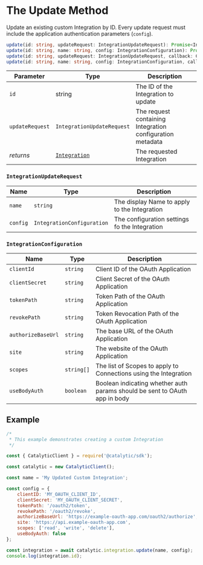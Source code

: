 # The Update Method

Update an existing custom Integration by ID. Every update request must include the application authentication parameters (`config`).

```ts
update(id: string, updateRequest: IntegrationUpdateRequest): Promise<Integration>;
update(id: string, name: string, config: IntegrationConfiguration): Promise<Integration>;
update(id: string, updateRequest: IntegrationUpdateRequest, callback: ClientMethodCallback<Integration>): Promise<Integration>;
update(id: string, name: string, config: IntegrationConfiguration, callback: ClientMethodCallback<Integration>): Promise<Integration>;
```

| Parameter       | Type                                            | Description                                               |
| --------------- | ----------------------------------------------- | --------------------------------------------------------- |
| `id`            | string                                          | The ID of the Integration to update                       |
| `updateRequest` | `IntegrationUpdateRequest`                      | The request containing Integration configuration metadata |
| _returns_       | [`Integration`](doc:the-integration-entity-net) | The requested Integration                                 |

### `IntegrationUpdateRequest`

| Name     | Type                       | Description                                   |
| -------- | -------------------------- | --------------------------------------------- |
| `name`   | `string`                   | The display Name to apply to the Integration  |
| `config` | `IntegrationConfiguration` | The configuration settings fo the Integration |

### `IntegrationConfiguration`

| Name               | Type       | Description                                                                |
| ------------------ | ---------- | -------------------------------------------------------------------------- |
| `clientId`         | `string`   | Client ID of the OAuth Application                                         |
| `clientSecret`     | `string`   | Client Secret of the OAuth Application                                     |
| `tokenPath`        | `string`   | Token Path of the OAuth Application                                        |
| `revokePath`       | `string`   | Token Revocation Path of the OAuth Application                             |
| `authorizeBaseUrl` | `string`   | The base URL of the OAuth Application                                      |
| `site`             | `string`   | The website of the OAuth Application                                       |
| `scopes`           | `string[]` | The list of Scopes to apply to Connections using the Integration           |
| `useBodyAuth`      | `boolean`  | Boolean indicating whether auth params should be sent to OAuth app in body |

## Example

```js
/*
 * This example demonstrates creating a custom Integration
 */

const { CatalyticClient } = require('@catalytic/sdk');

const catalytic = new CatalyticClient();

const name = 'My Updated Custom Integration';

const config = {
    clientID: 'MY_OAUTH_CLIENT_ID',
    clientSecret: 'MY_OAUTH_CLIENT_SECRET',
    tokenPath: '/oauth2/token',
    revokePath: '/oauth2/revoke',
    authorizeBaseUrl: 'https://example-oauth-app.com/oauth2/authorize',
    site: 'https://api.example-oauth-app.com',
    scopes: ['read', 'write', 'delete'],
    useBodyAuth: false
};

const integration = await catalytic.integration.update(name, config);
console.log(integration.id);
```
